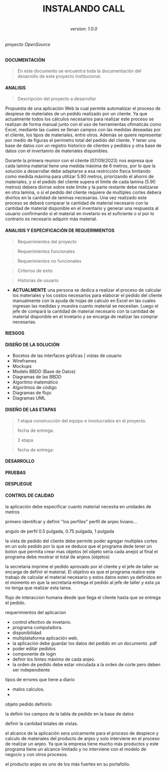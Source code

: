 <h1 align="center">INSTALANDO CALL<h1> 

<h6 align="center">version: 1.0.0<h6>

<p>proyecto OpenSource</p>

#### DOCUMENTACIÒN

> En este documento se encuentra toda la documentaciòn del desarrollo de este proyecto institucional.

#### ANALISIS

> Descripción del proyecto a desarrollar

Propuesta de una aplicación Web la cual permite automatizar el proceso de despiese de materiales de un pedido realizado por un cliente. Ya que actualmente todos los cálculos necesarios para realizar este proceso se realizan de forma manual junto con el uso de herramientas ofimaticàs como Excel, mediante las cuales se llenan campos con las medidas deseadas por el cliente, los tipos de materiales, entre otros. Además se quiere representar por medio de figuras el perimetro total del pedido del cliente. Y tener una base de datos con un registro historico de clientes y pedidos y otra base de datos con el invertanrio de materiales disponibles.

Durante la primera reunion con el cliente (07/09/2023) nos expresa que cada lamina material tiene una medida máxima de 6 metros, por lo que la solución a desarrollar debe adaptarse a esa restricción fisica limitando como medida máxima para utilizar 5.90 metros, priorizando el ahorro de materiales, y sí el pedido del cliente supera el límite de cada lamina (5.90 metros) debera divirse sobre este límite y la parte restante debe realizarse en otra lamina, o sí el pedido del cliente requiere de multiples cortes debera divirlos en la cantidad de laminas necesarias. Una vez realizado este proceso se deberá comparar la cantidad de material necesario con la cantidad de material disponible en el inventario y generar una respuesta al usuario confirmando si el material en invetario es el suficiente o sí por lo contrario es necesario adquirir más material.

#### ANALISIS Y ESPECIFICACiÓN DE REQUERIMIENTOS

> Requerimientos del proyecto


> Requerimientos funcionales


> Requerimientos no funcionales


> Criterios de exito


> Historias de usuario

- **ACTUALMENTE** una persona se dedica a realizar el proceso de calcular los materiales y los costos necesarios para elaborar el pedido del cliente manualmente con la ayuda de hojas de calculo en Excel en las cuales ingresan las medidas y muestra cuanto material se necesitan. Luego el jefe de compará la cantidad de material necesario con la cantidad de material disponible en el invetario y se encarga de realizar las comprar necesarias.
 
 


#### RIESGOS 

#### DISEÑO DE LA SOLUCIÓN

- Bocetos de las interfaces gráficas | vistas de usuario
- Wireframes
- Mockups
- Modelo BBDD (Base de Datos)
- Diagramas de las BBDD
- Algoritmo matemático
- Algoritmos de código
- Diagramas de flujo
- Diagramas UML

#### DISEÑO DE LAS ETAPAS

> 1 etapa
> construcción del equipo e involucrados en el proyecto.
>
> fecha de entrega:

> 2 etapa


> fecha de entrega:

#### DESARROLLO

#### PRUEBAS


#### DESPLIEGUE

#### CONTROL DE CALIDAD


la aplicación debe especificar cuanto material necesita en unidades de metros

primero identifcar y definir "los perfiles" perfil de anjeo liviano...

angulo de perfil 0.5 pulgada, 0.75 pulgada, 1 pulgada

la vista de pedido del cliente debe permite poder agregar multiples cortes en un solo pedido por lo que se deduce que el programa dede tener un boton que permita crear mas objetos (el objeto seria cada anejo) al final el programa debe mostrar el total de anjeos (objetos)

la secretaria imprime el pedido aprovado por el cliente y el jefe de taller se encarga de definir el material. El objetivo es que el programa realice este trabajo de calcular el material necesario y estos datos esten ya definidos en el momento en que la secretaria entrega el pedido al jefe de taller y esta ya no tenga que realizar esta tarea.


flujo de interaccion humana desde que llega el cliente hasta que se entrega el pedido.

requerimientos del aplicacion

- control efectivo de invetario.
- programa computadora.
- disponibilidad
- multiplataforma aplicación web.
- la aplicación debe guardar los datos del pedido en un documento .pdf
- poder editar pedidos
- componente de login
- definir los limtes máximo de cada anjeo.
- la orden de pedido debe estar vinculada a la orden de corte pero deben ser independiente

tipos de errores que tiene a diario

- malos calculos.
-  


objeto pedido definirlo

la definir los campos de la tabla de pedido en la base de datos



definir la cantidad totales de vistas.

el alcance de la aplicación sera unicamente para el proceso de despiece y calculo de materiales del producto de anjeo y solo interviene en el proceso de realizar un anjeo. Ya que la empresa tiene mucho más productos y este programa tiene un alcance limitado y no interviene con el modelo de negocio y con otros procesos.

el producto anjeo es uno de los más fuertes en su portafolio.
